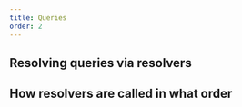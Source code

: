 ```yaml
---
title: Queries
order: 2
---
```


## Resolving queries via resolvers

## How resolvers are called in what order
